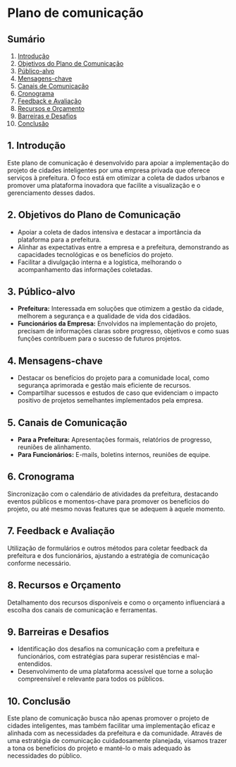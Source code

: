 # Plano de comunicação

## Sumário

1. [Introdução](#1-introdução)
2. [Objetivos do Plano de Comunicação](#2-objetivos-do-plano-de-comunicação)
3. [Público-alvo](#3-público-alvo)
4. [Mensagens-chave](#4-mensagens-chave)
5. [Canais de Comunicação](#5-canais-de-comunicação)
6. [Cronograma](#6-cronograma)
7. [Feedback e Avaliação](#7-feedback-e-avaliação)
8. [Recursos e Orçamento](#8-recursos-e-orçamento)
9. [Barreiras e Desafios](#9-barreiras-e-desafios)
10. [Conclusão](#10-conclusão)

## 1. Introdução

Este plano de comunicação é desenvolvido para apoiar a implementação do projeto de cidades inteligentes por uma empresa privada que oferece serviços à prefeitura. O foco está em otimizar a coleta de dados urbanos e promover uma plataforma inovadora que facilite a visualização e o gerenciamento desses dados.

## 2. Objetivos do Plano de Comunicação

- Apoiar a coleta de dados intensiva e destacar a importância da plataforma para a prefeitura.
- Alinhar as expectativas entre a empresa e a prefeitura, demonstrando as capacidades tecnológicas e os benefícios do projeto.
- Facilitar a divulgação interna e a logística, melhorando o acompanhamento das informações coletadas.

## 3. Público-alvo

- **Prefeitura:** Interessada em soluções que otimizem a gestão da cidade, melhorem a segurança e a qualidade de vida dos cidadãos.
- **Funcionários da Empresa:** Envolvidos na implementação do projeto, precisam de informações claras sobre progresso, objetivos e como suas funções contribuem para o sucesso de futuros projetos.

## 4. Mensagens-chave

- Destacar os benefícios do projeto para a comunidade local, como segurança aprimorada e gestão mais eficiente de recursos.
- Compartilhar sucessos e estudos de caso que evidenciam o impacto positivo de projetos semelhantes implementados pela empresa.

## 5. Canais de Comunicação

- **Para a Prefeitura:** Apresentações formais, relatórios de progresso, reuniões de alinhamento.
- **Para Funcionários:** E-mails, boletins internos, reuniões de equipe.

## 6. Cronograma

Sincronização com o calendário de atividades da prefeitura, destacando eventos públicos e momentos-chave para promover os benefícios do projeto, ou até mesmo novas features que se adequem à aquele momento.

## 7. Feedback e Avaliação

Utilização de formulários e outros métodos para coletar feedback da prefeitura e dos funcionários, ajustando a estratégia de comunicação conforme necessário.

## 8. Recursos e Orçamento

Detalhamento dos recursos disponíveis e como o orçamento influenciará a escolha dos canais de comunicação e ferramentas.

## 9. Barreiras e Desafios

- Identificação dos desafios na comunicação com a prefeitura e funcionários, com estratégias para superar resistências e mal-entendidos.
- Desenvolvimento de uma plataforma acessível que torne a solução compreensível e relevante para todos os públicos.

## 10. Conclusão

Este plano de comunicação busca não apenas promover o projeto de cidades inteligentes, mas também facilitar uma implementação eficaz e alinhada com as necessidades da prefeitura e da comunidade. Através de uma estratégia de comunicação cuidadosamente planejada, visamos trazer a tona os benefícios do projeto e manté-lo o mais adequado às necessidades do público.

